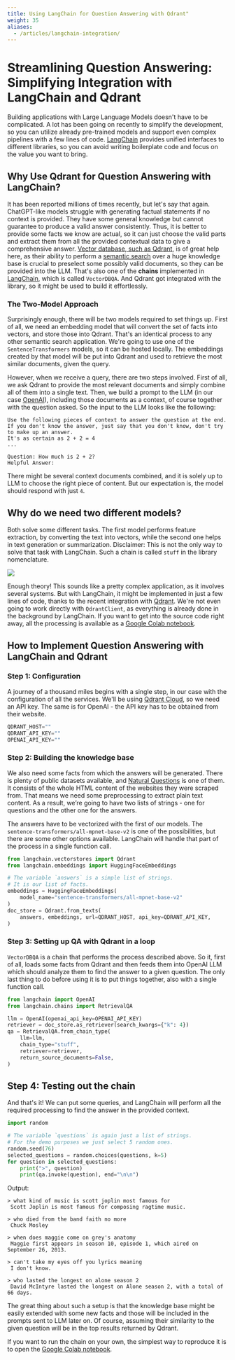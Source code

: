 ```yaml
---
title: Using LangChain for Question Answering with Qdrant"
weight: 35
aliases:
  - /articles/langchain-integration/
---
```


# Streamlining Question Answering: Simplifying Integration with LangChain and Qdrant

Building applications with Large Language Models doesn't have to be complicated. A lot has been going on recently to simplify the development, 
so you can utilize already pre-trained models and support even complex pipelines with a few lines of code. [LangChain](https://langchain.readthedocs.io) 
provides unified interfaces to different libraries, so you can avoid writing boilerplate code and focus on the value you want to bring.

## Why Use Qdrant for Question Answering with LangChain?

It has been reported millions of times recently, but let's say that again. ChatGPT-like models struggle with generating factual statements if no context 
is provided. They have some general knowledge but cannot guarantee to produce a valid answer consistently. Thus, it is better to provide some facts we 
know are actual, so it can just choose the valid parts and extract them from all the provided contextual data to give a comprehensive answer. [Vector database, 
such as Qdrant](https://qdrant.tech/), is of great help here, as their ability to perform a [semantic search](https://qdrant.tech/documentation/tutorials/search-beginners/) over a huge knowledge base is crucial to preselect some possibly valid 
documents, so they can be provided into the LLM. That's also one of the **chains** implemented in [LangChain](https://qdrant.tech/documentation/frameworks/langchain/), which is called `VectorDBQA`. And Qdrant got 
integrated with the library, so it might be used to build it effortlessly.

### The Two-Model Approach

Surprisingly enough, there will be two models required to set things up. First of all, we need an embedding model that will convert the set of facts into
vectors, and store those into Qdrant. That's an identical process to any other semantic search application. We're going to use one of the 
`SentenceTransformers` models, so it can be hosted locally. The embeddings created by that model will be put into Qdrant and used to retrieve the most 
similar documents, given the query. 

However, when we receive a query, there are two steps involved. First of all, we ask Qdrant to provide the most relevant documents and simply combine all 
of them into a single text. Then, we build a prompt to the LLM (in our case [OpenAI](https://openai.com/)), including those documents as a context, of course together with the 
question asked. So the input to the LLM looks like the following:

```text
Use the following pieces of context to answer the question at the end. If you don't know the answer, just say that you don't know, don't try to make up an answer.
It's as certain as 2 + 2 = 4
...

Question: How much is 2 + 2?
Helpful Answer:
```

There might be several context documents combined, and it is solely up to LLM to choose the right piece of content. But our expectation is, the model should 
respond with just `4`.

## Why do we need two different models? 
Both solve some different tasks. The first model performs feature extraction, by converting the text into vectors, while
the second one helps in text generation or summarization. Disclaimer: This is not the only way to solve that task with LangChain. Such a chain is called `stuff`
in the library nomenclature.

![](/articles_data/langchain-integration/flow-diagram.png)

Enough theory! This sounds like a pretty complex application, as it involves several systems. But with LangChain, it might be implemented in just a few lines 
of code, thanks to the recent integration with [Qdrant](https://qdrant.tech/). We're not even going to work directly with `QdrantClient`, as everything is already done in the background
by LangChain. If you want to get into the source code right away, all the processing is available as a 
[Google Colab notebook](https://colab.research.google.com/drive/15O3nhaPxeO99hpqOftFuIiI2PcZnGefw?usp=sharing).

## How to Implement Question Answering with LangChain and Qdrant

### Step 1: Configuration

A journey of a thousand miles begins with a single step, in our case with the configuration of all the services. We'll be using [Qdrant Cloud](https://cloud.qdrant.io),
so we need an API key. The same is for OpenAI - the API key has to be obtained from their website.

```python
QDRANT_HOST=""
QDRANT_API_KEY=""
OPENAI_API_KEY=""
```

### Step 2: Building the knowledge base

We also need some facts from which the answers will be generated. There is plenty of public datasets available, and 
[Natural Questions](https://ai.google.com/research/NaturalQuestions/visualization) is one of them. It consists of the whole HTML content of the websites they were 
scraped from. That means we need some preprocessing to extract plain text content. As a result, we’re going to have two lists of strings - one for questions and 
the other one for the answers.

The answers have to be vectorized with the first of our models. The `sentence-transformers/all-mpnet-base-v2` is one of the possibilities, but there are some
other options available. LangChain will handle that part of the process in a single function call.

```python
from langchain.vectorstores import Qdrant
from langchain.embeddings import HuggingFaceEmbeddings

# The variable `answers` is a simple list of strings.
# It is our list of facts.
embeddings = HuggingFaceEmbeddings(
    model_name="sentence-transformers/all-mpnet-base-v2"
)
doc_store = Qdrant.from_texts(
    answers, embeddings, url=QDRANT_HOST, api_key=QDRANT_API_KEY,
)
```
### Step 3: Setting up QA with Qdrant in a loop

`VectorDBQA` is a chain that performs the process described above. So it, first of all, loads some facts from Qdrant and then feeds them into OpenAI LLM which 
should analyze them to find the answer to a given question. The only last thing to do before using it is to put things together, also with a single function call.

```python
from langchain import OpenAI
from langchain.chains import RetrievalQA

llm = OpenAI(openai_api_key=OPENAI_API_KEY)
retriever = doc_store.as_retriever(search_kwargs={"k": 4})
qa = RetrievalQA.from_chain_type(
    llm=llm,
    chain_type="stuff",
    retriever=retriever,
    return_source_documents=False,
)
```

## Step 4: Testing out the chain

And that's it! We can put some queries, and LangChain will perform all the required processing to find the answer in the provided context.

```python
import random

# The variable `questions` is again just a list of strings.
# For the demo purposes we just select 5 random ones.
random.seed(76)
selected_questions = random.choices(questions, k=5)
for question in selected_questions:
    print(">", question)
    print(qa.invoke(question), end="\n\n")
```
Output:
```text
> what kind of music is scott joplin most famous for
 Scott Joplin is most famous for composing ragtime music.

> who died from the band faith no more
 Chuck Mosley

> when does maggie come on grey's anatomy
 Maggie first appears in season 10, episode 1, which aired on September 26, 2013.

> can't take my eyes off you lyrics meaning
 I don't know.

> who lasted the longest on alone season 2
 David McIntyre lasted the longest on Alone season 2, with a total of 66 days.
```

The great thing about such a setup is that the knowledge base might be easily extended with some new facts and those will be included in the prompts
sent to LLM later on. Of course, assuming their similarity to the given question will be in the top results returned by Qdrant.

If you want to run the chain on your own, the simplest way to reproduce it is to open the 
[Google Colab notebook](https://colab.research.google.com/drive/15O3nhaPxeO99hpqOftFuIiI2PcZnGefw?usp=sharing).
